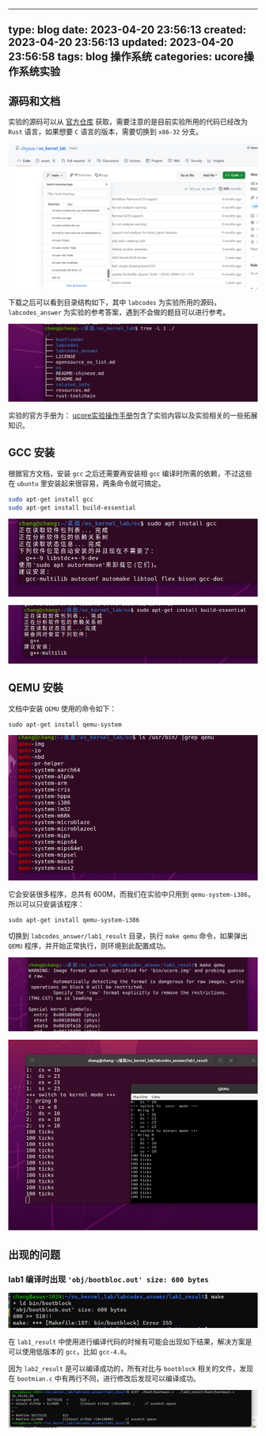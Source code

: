 

---
type: blog
date: 2023-04-20 23:56:13
created: 2023-04-20 23:56:13
updated: 2023-04-20 23:56:58
tags: blog 操作系统
categories: ucore操作系统实验
---

## 源码和文档

实验的源码可以从 [官方仓库](https://github.com/chyyuu/os_kernel_lab) 获取，需要注意的是目前实验所用的代码已经改为 `Rust` 语言，如果想要 `C` 语言的版本，需要切换到 `x86-32` 分支。

![](附件/image/ucore操作系统实验：环境搭建_image_1.png)

下载之后可以看到目录结构如下，其中 `labcodes` 为实验所用的源码，`labcodes_answer` 为实验的参考答案，遇到不会做的题目可以进行参考。

![](附件/image/ucore操作系统实验：环境搭建_image_2.png)
 
 实验的官方手册为： [ucore实验操作手册](https://github.com/chyyuu/ucore_os_docs)包含了实验内容以及实验相关的一些拓展知识。

## GCC 安装

根据官方文档，安装 `gcc` 之后还需要再安装相 `gcc` 编译时所需的依赖，不过这些在 `ubuntu` 里安装起来很容易，两条命令就可搞定。

```bash
sudo apt-get install gcc
sudo apt-get install build-essential
```

![](附件/image/ucore操作系统实验：环境搭建_image_3.png)

![](附件/image/ucore操作系统实验：环境搭建_image_4.png)

## QEMU 安裝


文档中安装 `QEMU` 使用的命令如下：

```
sudo apt-get install qemu-system
```

![](附件/image/ucore操作系统实验：环境搭建_image_5.png)

它会安装很多程序，总共有 600M，而我们在实验中只用到 `qemu-system-i386`，所以可以只安装该程序：

```
sudo apt-get install qemu-system-i386
```

切换到 `labcodes_answer/lab1_result` 目录，执行 `make qemu` 命令，如果弹出 `QEMU` 程序，并开始正常执行，则环境到此配置成功。

![](附件/image/ucore操作系统实验：环境搭建_image_6.png)

![](附件/image/ucore操作系统实验：环境搭建_image_7.png)

## 出现的问题

### lab1 编译时出现 `'obj/bootbloc.out' size: 600 bytes` 

![](附件/image/ucore操作系统实验：环境搭建_image_8.png)

在 `lab1_result` 中使用进行编译代码的时候有可能会出现如下结果，解决方案是可以使用低版本的 `gcc`，比如 `gcc-4.8`。

因为 `lab2_result` 是可以编译成功的，所有对比与 `bootblock` 相关的文件，发现在 `bootmian.c` 中有两行不同，进行修改后发现可以编译成功。

![](附件/image/ucore操作系统实验：环境搭建_image_9.png)
